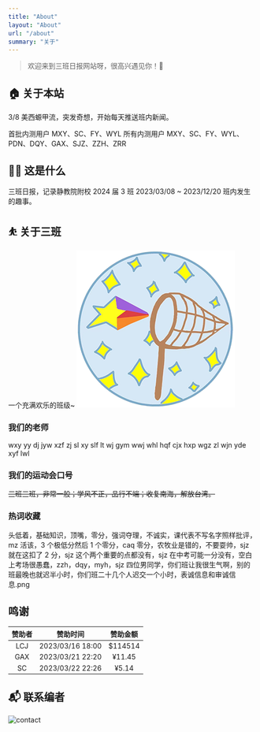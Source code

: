 ```yaml
---
title: "About"
layout: "About"
url: "/about"
summary: "关于"
---
```


> 欢迎来到三班日报网站呀，很高兴遇见你！🤝

## 🏠 关于本站

3/8 美西螈甲流，突发奇想，开始每天推送班内新闻。

首批内测用户 MXY、SC、FY、WYL 
所有内测用户 MXY、SC、FY、WYL、PDN、DQY、GAX、SJZ、ZZH、ZRR 

## 👨‍💻 这是什么

三班日报，记录静教院附校 2024 届 3 班 2023/03/08 ~ 2023/12/20 班内发生的趣事。

## ⛹ 关于三班

一个充满欢乐的班级~
![班徽](/classicon.png)

### 我们的老师

wxy yy dj jyw xzf zj sl xy slf lt wj gym wwj whl hqf cjx hxp wgz zl wjn yde xyf lwl

### 我们的运动会口号

~~三班三班，非常一般；学风不正，品行不端；收复南海，解放台湾。~~

### 热词收藏

头低着，基础知识，顶嘴，零分，强词夺理，不诚实，课代表不写名字照样批评，mz 活该，3 个极低分然后 1 个零分，caq 零分，农牧业是错的，不要耍帅，sjz 就在这扣了 2 分，sjz 这个两个重要的点都没有，sjz 在中考可能一分没有，空白上考场很愚蠢，zzh，dqy，myh，sjz 四位男同学，你们班让我很生气啊，别的班最晚也就迟半小时，你们班二十几个人迟交一个小时，表诚信息和审诚信息.png

## 鸣谢

| 赞助者 | 赞助时间 | 赞助金额 |
|:-----: | :-----: | :-----: |
| LCJ | 2023/03/16 18:00 | $114514 |
| GAX | 2023/03/21 22:20 | ¥11.45 |
| SC | 2023/03/22 22:26 | ¥5.14 |

## 📬 联系编者

![contact](https://api.xecades.xyz/api?date=2023-03-08&str=%E4%B8%89%E7%8F%AD%E6%97%A5%E6%8A%A5%E6%88%90%E7%AB%8B&bilibili=%E9%92%A2%E8%8A%AF%E9%95%80%E9%95%8D&qq=2679779587&email=lichenjun08%40126.com&site=https%3A%2F%2Fwww.xalaok.top&github=Xalaok&img=1)